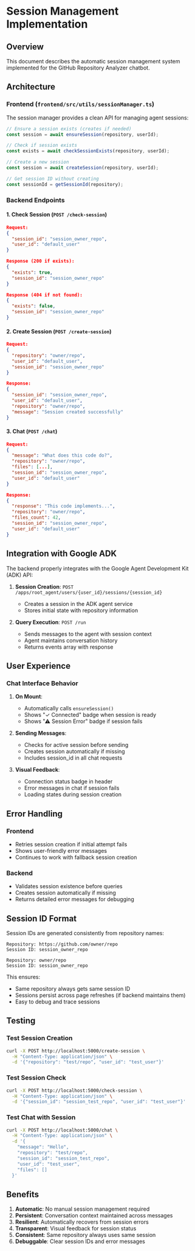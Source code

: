 # Session Management Implementation

## Overview
This document describes the automatic session management system implemented for the GitHub Repository Analyzer chatbot.

## Architecture

### Frontend (`frontend/src/utils/sessionManager.ts`)

The session manager provides a clean API for managing agent sessions:

```typescript
// Ensure a session exists (creates if needed)
const session = await ensureSession(repository, userId);

// Check if session exists
const exists = await checkSessionExists(repository, userId);

// Create a new session
const session = await createSession(repository, userId);

// Get session ID without creating
const sessionId = getSessionId(repository);
```

### Backend Endpoints

#### 1. Check Session (`POST /check-session`)
```json
Request:
{
  "session_id": "session_owner_repo",
  "user_id": "default_user"
}

Response (200 if exists):
{
  "exists": true,
  "session_id": "session_owner_repo"
}

Response (404 if not found):
{
  "exists": false,
  "session_id": "session_owner_repo"
}
```

#### 2. Create Session (`POST /create-session`)
```json
Request:
{
  "repository": "owner/repo",
  "user_id": "default_user",
  "session_id": "session_owner_repo"
}

Response:
{
  "session_id": "session_owner_repo",
  "user_id": "default_user",
  "repository": "owner/repo",
  "message": "Session created successfully"
}
```

#### 3. Chat (`POST /chat`)
```json
Request:
{
  "message": "What does this code do?",
  "repository": "owner/repo",
  "files": [...],
  "session_id": "session_owner_repo",
  "user_id": "default_user"
}

Response:
{
  "response": "This code implements...",
  "repository": "owner/repo",
  "files_count": 42,
  "session_id": "session_owner_repo",
  "user_id": "default_user"
}
```

## Integration with Google ADK

The backend properly integrates with the Google Agent Development Kit (ADK) API:

1. **Session Creation**: `POST /apps/root_agent/users/{user_id}/sessions/{session_id}`
   - Creates a session in the ADK agent service
   - Stores initial state with repository information

2. **Query Execution**: `POST /run`
   - Sends messages to the agent with session context
   - Agent maintains conversation history
   - Returns events array with response

## User Experience

### Chat Interface Behavior

1. **On Mount**:
   - Automatically calls `ensureSession()`
   - Shows "✓ Connected" badge when session is ready
   - Shows "⚠ Session Error" badge if session fails

2. **Sending Messages**:
   - Checks for active session before sending
   - Creates session automatically if missing
   - Includes session_id in all chat requests

3. **Visual Feedback**:
   - Connection status badge in header
   - Error messages in chat if session fails
   - Loading states during session creation

## Error Handling

### Frontend
- Retries session creation if initial attempt fails
- Shows user-friendly error messages
- Continues to work with fallback session creation

### Backend
- Validates session existence before queries
- Creates session automatically if missing
- Returns detailed error messages for debugging

## Session ID Format

Session IDs are generated consistently from repository names:

```
Repository: https://github.com/owner/repo
Session ID: session_owner_repo

Repository: owner/repo
Session ID: session_owner_repo
```

This ensures:
- Same repository always gets same session ID
- Sessions persist across page refreshes (if backend maintains them)
- Easy to debug and trace sessions

## Testing

### Test Session Creation
```bash
curl -X POST http://localhost:5000/create-session \
  -H "Content-Type: application/json" \
  -d '{"repository": "test/repo", "user_id": "test_user"}'
```

### Test Session Check
```bash
curl -X POST http://localhost:5000/check-session \
  -H "Content-Type: application/json" \
  -d '{"session_id": "session_test_repo", "user_id": "test_user"}'
```

### Test Chat with Session
```bash
curl -X POST http://localhost:5000/chat \
  -H "Content-Type: application/json" \
  -d '{
    "message": "Hello",
    "repository": "test/repo",
    "session_id": "session_test_repo",
    "user_id": "test_user",
    "files": []
  }'
```

## Benefits

1. **Automatic**: No manual session management required
2. **Persistent**: Conversation context maintained across messages
3. **Resilient**: Automatically recovers from session errors
4. **Transparent**: Visual feedback for session status
5. **Consistent**: Same repository always uses same session
6. **Debuggable**: Clear session IDs and error messages
